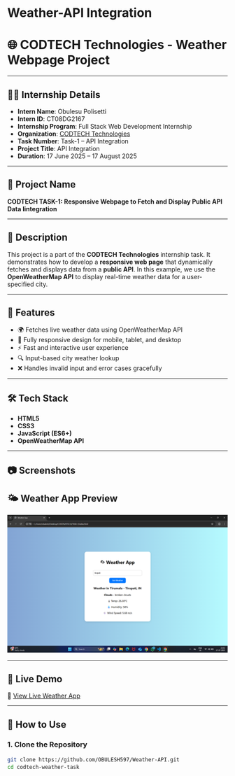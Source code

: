 # Weather-API Integration
# 🌐 CODTECH Technologies - Weather Webpage Project
---

## 👨‍💻 Internship Details

- **Intern Name**: Obulesu Polisetti
- **Intern ID**: CT08DG2167  
- **Internship Program**: Full Stack Web Development Internship  
- **Organization**: [CODTECH Technologies](https://codtech.in)  
- **Task Number**: Task-1 – API Integration  
- **Project Title**: API Integration 
- **Duration**: 17 June 2025 – 17 August 2025 

---



## 📌 Project Name
**CODTECH TASK-1: Responsive Webpage to Fetch and Display Public API Data Iintegration**

---

## 🧾 Description

This project is a part of the **CODTECH Technologies** internship task. It demonstrates how to develop a **responsive web page** that dynamically fetches and displays data from a **public API**. In this example, we use the **OpenWeatherMap API** to display real-time weather data for a user-specified city.

---

## 🚀 Features

- 🌍 Fetches live weather data using OpenWeatherMap API  
- 📱 Fully responsive design for mobile, tablet, and desktop  
- ⚡ Fast and interactive user experience  
- 🔍 Input-based city weather lookup  
- ❌ Handles invalid input and error cases gracefully

---
   
## 🛠 Tech Stack

- **HTML5**  
- **CSS3**  
- **JavaScript (ES6+)**  
- **OpenWeatherMap API**

---

## 📷 Screenshots

## 🌤️ Weather App Preview


![App Preview](./TASK-!/image.png)

---

## 🚀 Live Demo

🔗 [View Live Weather App](https://obulesu-weatherapp.netlify.app)


---

## 🔑 How to Use

### 1. Clone the Repository

```bash
git clone https://github.com/OBULESH597/Weather-API.git
cd codtech-weather-task
